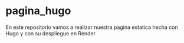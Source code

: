 # pagina_hugo
En este repositorio vamos a realizar nuestra pagina estatica hecha con Hugo y con su despliegue en Render
